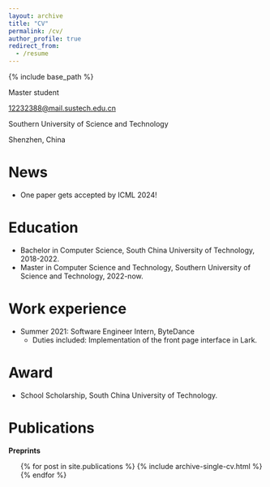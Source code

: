 ```yaml
---
layout: archive
title: "CV"
permalink: /cv/
author_profile: true
redirect_from:
  - /resume
---
```


{% include base_path %}

Master student

12232388@mail.sustech.edu.cn

Southern University of Science and Technology

Shenzhen, China

News
======
* One paper gets accepted by ICML 2024!

Education
======
* Bachelor in Computer Science, South China University of Technology, 2018-2022.
* Master in Computer Science and Technology, Southern University of Science and Technology, 2022-now.

Work experience
======
* Summer 2021: Software Engineer Intern, ByteDance
  * Duties included: Implementation of the front page interface in Lark.

Award
=====
* School Scholarship, South China University of Technology.
  
<!-- Skills
======
* Skill 1
* Skill 2
  * Sub-skill 2.1
  * Sub-skill 2.2
  * Sub-skill 2.3
* Skill 3 -->

Publications
======
**Preprints**

  <ul>{% for post in site.publications %}
    {% include archive-single-cv.html %}
  {% endfor %}</ul>
  
<!-- Talks
======
  <ul>{% for post in site.talks %}
    {% include archive-single-talk-cv.html %}
  {% endfor %}</ul> -->
  
<!-- Teaching
======
  <ul>{% for post in site.teaching %}
    {% include archive-single-cv.html %}
  {% endfor %}</ul> -->
  
<!-- Service and leadership
======
* Currently signed in to 43 different slack teams -->
